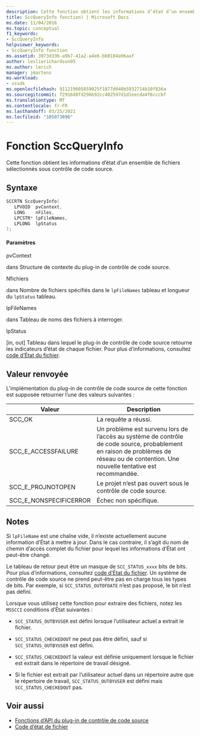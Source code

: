 ```yaml
---
description: Cette fonction obtient les informations d’état d’un ensemble de fichiers sélectionnés sous contrôle de code source.
title: SccQueryInfo fonction) | Microsoft Docs
ms.date: 11/04/2016
ms.topic: conceptual
f1_keywords:
- SccQueryInfo
helpviewer_keywords:
- SccQueryInfo function
ms.assetid: 3973d336-a9b7-41a2-a4e6-bb8184a96aaf
author: leslierichardson95
ms.author: lerich
manager: jmartens
ms.workload:
- vssdk
ms.openlocfilehash: 911219605859025f1877d040b5932714b10f836a
ms.sourcegitcommit: f2916d8fd296b92cc402597d1d1eecda4f6cccbf
ms.translationtype: MT
ms.contentlocale: fr-FR
ms.lasthandoff: 03/25/2021
ms.locfileid: "105073896"
---
```

# <a name="sccqueryinfo-function"></a>Fonction SccQueryInfo
Cette fonction obtient les informations d’état d’un ensemble de fichiers sélectionnés sous contrôle de code source.

## <a name="syntax"></a>Syntaxe

```cpp
SCCRTN SccQueryInfo(
   LPVOID  pvContext,
   LONG    nFiles,
   LPCSTR* lpFileNames,
   LPLONG  lpStatus
);
```

#### <a name="parameters"></a>Paramètres
 pvContext

dans Structure de contexte du plug-in de contrôle de code source.

 Nfichiers

dans Nombre de fichiers spécifiés dans le `lpFileNames` tableau et longueur du `lpStatus` tableau.

 lpFileNames

dans Tableau de noms des fichiers à interroger.

 lpStatus

[in, out] Tableau dans lequel le plug-in de contrôle de code source retourne les indicateurs d’état de chaque fichier. Pour plus d’informations, consultez [code d’État du fichier](../extensibility/file-status-code-enumerator.md).

## <a name="return-value"></a>Valeur renvoyée
 L’implémentation du plug-in de contrôle de code source de cette fonction est supposée retourner l’une des valeurs suivantes :

|Valeur|Description|
|-----------|-----------------|
|SCC_OK|La requête a réussi.|
|SCC_E_ACCESSFAILURE|Un problème est survenu lors de l’accès au système de contrôle de code source, probablement en raison de problèmes de réseau ou de contention. Une nouvelle tentative est recommandée.|
|SCC_E_PROJNOTOPEN|Le projet n’est pas ouvert sous le contrôle de code source.|
|SCC_E_NONSPECIFICERROR|Échec non spécifique.|

## <a name="remarks"></a>Notes
 Si `lpFileName` est une chaîne vide, il n’existe actuellement aucune information d’État à mettre à jour. Dans le cas contraire, il s’agit du nom de chemin d’accès complet du fichier pour lequel les informations d’État ont peut-être changé.

 Le tableau de retour peut être un masque de `SCC_STATUS_xxxx` bits de bits. Pour plus d’informations, consultez [code d’État du fichier](../extensibility/file-status-code-enumerator.md). Un système de contrôle de code source ne prend peut-être pas en charge tous les types de bits. Par exemple, si `SCC_STATUS_OUTOFDATE` n’est pas proposé, le bit n’est pas défini.

 Lorsque vous utilisez cette fonction pour extraire des fichiers, notez les `MSSCCI` conditions d’État suivantes :

- `SCC_STATUS_OUTBYUSER` est défini lorsque l’utilisateur actuel a extrait le fichier.

- `SCC_STATUS_CHECKEDOUT` ne peut pas être défini, sauf si `SCC_STATUS_OUTBYUSER` est défini.

- `SCC_STATUS_CHECKEDOUT` la valeur est définie uniquement lorsque le fichier est extrait dans le répertoire de travail désigné.

- Si le fichier est extrait par l’utilisateur actuel dans un répertoire autre que le répertoire de travail, `SCC_STATUS_OUTBYUSER` est défini mais `SCC_STATUS_CHECKEDOUT` pas.

## <a name="see-also"></a>Voir aussi
- [Fonctions d’API du plug-in de contrôle de code source](../extensibility/source-control-plug-in-api-functions.md)
- [Code d’état de fichier](../extensibility/file-status-code-enumerator.md)
